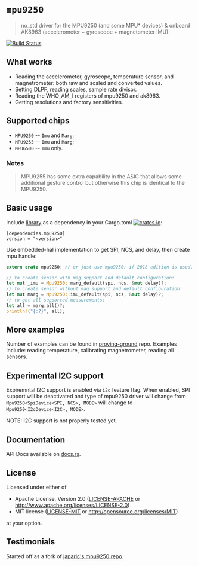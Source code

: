 # `mpu9250`

> no_std driver for the MPU9250 (and some MPU* devices) & onboard AK8963 (accelerometer + gyroscope +  magnetometer IMU).

[![Build Status](https://travis-ci.org/copterust/mpu9250.svg?branch=master)](https://travis-ci.org/copterust/mpu9250)

## What works

- Reading the accelerometer, gyroscope, temperature sensor, and magnetrometer: both raw and scaled and converted values.
- Setting DLPF, reading scales, sample rate divisor.
- Reading the WHO_AM_I registers of mpu9250 and ak8963.
- Getting resolutions and factory sensitivities.

## Supported chips

* `MPU9250` -- `Imu` and `Marg`;
* `MPU9255` -- `Imu` and `Marg`;
* `MPU6500` -- `Imu` only.

### Notes

> MPU9255 has some extra capability in the ASIC that allows some additional
> gesture control but otherwise this chip is identical to the MPU9250.

## Basic usage

Include [library](https://crates.io/crates/mpu9250) as a dependency in your Cargo.toml
[![crates.io](http://meritbadge.herokuapp.com/mpu9250?style=flat-square)](https://crates.io/crates/mpu9250):

```
[dependencies.mpu9250]
version = "<version>"
```

Use embedded-hal implementation to get SPI, NCS, and delay, then create mpu handle:

```rust
extern crate mpu9250; // or just use mpu9250; if 2018 edition is used.

// to create sensor with mag support and default configuration:
let mut _imu = Mpu9250::marg_default(spi, ncs, &mut delay)?;
// to create sensor without mag support and default configuration:
let mut marg = Mpu9250::imu_default(spi, ncs, &mut delay)?;
// to get all supported measurements:
let all = marg.all()?;
println!("{:?}", all);
```

## More examples

Number of examples can be found in [proving-ground](https://github.com/copterust/proving-ground) repo.
Examples include: reading temperature, calibrating magnetrometer, reading all sensors.

## Experimental I2C support

Expiremntal I2C support is enabled via `i2c` feature flag. When enabled, SPI support will be deactivated
and type of mpu9250 driver will change from `Mpu9250<SpiDevice<SPI, NCS>, MODE>` will change to
`Mpu9250<I2cDevice<I2C>, MODE>`.

NOTE: I2C support is not properly tested yet.

## Documentation

API Docs available on [docs.rs](https://docs.rs/mpu9250).

## License

Licensed under either of

- Apache License, Version 2.0 ([LICENSE-APACHE](LICENSE-APACHE) or
  http://www.apache.org/licenses/LICENSE-2.0)
- MIT license ([LICENSE-MIT](LICENSE-MIT) or http://opensource.org/licenses/MIT)

at your option.

## Testimonials

Started off as a fork of [japaric's mpu9250 repo](https://github.com/japaric/mpu9250).
